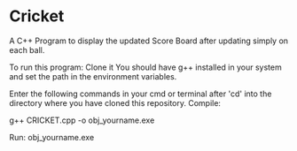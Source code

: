 # Cricket
A C++ Program to display the updated Score Board after updating simply on each ball.


To run this program:
Clone it
You should have g++ installed in your system and set the path in the environment variables.

Enter the following commands in your cmd or terminal after 'cd' into the directory where you have cloned this repository.
Compile:

g++ CRICKET.cpp -o obj_yourname.exe


Run: 
obj_yourname.exe